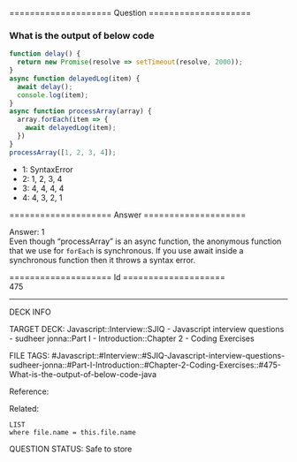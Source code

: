 ==================== Question ====================  

### What is the output of below code

```javascript
function delay() {
  return new Promise(resolve => setTimeout(resolve, 2000));
}
async function delayedLog(item) {
  await delay();
  console.log(item);
}
async function processArray(array) {
  array.forEach(item => {
    await delayedLog(item);
  })
}
processArray([1, 2, 3, 4]);
```

- 1: SyntaxError
- 2: 1, 2, 3, 4
- 3: 4, 4, 4, 4
- 4: 4, 3, 2, 1  

==================== Answer ====================  

Answer: 1  
Even though “processArray” is an async function, the anonymous function that we
use for `forEach` is synchronous. If you use await inside a synchronous function
then it throws a syntax error.

==================== Id ====================  
475
<!--ID: 1707879802045-->

---

DECK INFO

TARGET DECK: Javascript::Interview::SJIQ - Javascript interview questions - sudheer jonna::Part I - Introduction::Chapter 2 - Coding Exercises

FILE TAGS: #Javascript::#Interview::#SJIQ-Javascript-interview-questions-sudheer-jonna::#Part-I-Introduction::#Chapter-2-Coding-Exercises::#475-What-is-the-output-of-below-code-java

Reference:

Related:

```dataview
LIST
where file.name = this.file.name
```
QUESTION STATUS: Safe to store
